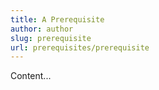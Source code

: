 ```yaml
---
title: A Prerequisite
author: author
slug: prerequisite
url: prerequisites/prerequisite
---
```

Content...